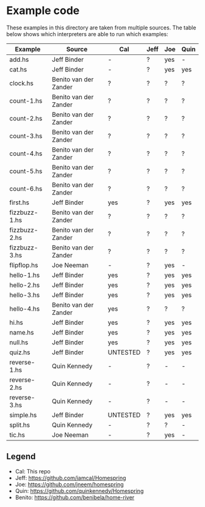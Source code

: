 # Example code

These examples in this directory are taken from multiple sources.
The table below shows which interpreters are able to run which examples:

| Example       | Source                | Cal | Jeff | Joe | Quin |
| ------------- | --------------------- | --- | ---- | --- | ---- |
| add.hs        | Jeff Binder           | -   | ?    | yes | -    |
| cat.hs        | Jeff Binder           | -   | ?    | yes | yes  |
| clock.hs      | Benito van der Zander | ?   | ?    | ?   | ?    |
| count-1.hs    | Benito van der Zander | ?   | ?    | ?   | ?    |
| count-2.hs    | Benito van der Zander | ?   | ?    | ?   | ?    |
| count-3.hs    | Benito van der Zander | ?   | ?    | ?   | ?    |
| count-4.hs    | Benito van der Zander | ?   | ?    | ?   | ?    |
| count-5.hs    | Benito van der Zander | ?   | ?    | ?   | ?    |
| count-6.hs    | Benito van der Zander | ?   | ?    | ?   | ?    |
| first.hs      | Jeff Binder           | yes | ?    | yes | yes  |
| fizzbuzz-1.hs | Benito van der Zander | ?   | ?    | ?   | ?    |
| fizzbuzz-2.hs | Benito van der Zander | ?   | ?    | ?   | ?    |
| fizzbuzz-3.hs | Benito van der Zander | ?   | ?    | ?   | ?    |
| flipflop.hs   | Joe Neeman            | -   | ?    | yes | -    |
| hello-1.hs    | Jeff Binder           | yes | ?    | yes | yes  |
| hello-2.hs    | Jeff Binder           | yes | ?    | yes | yes  |
| hello-3.hs    | Jeff Binder           | yes | ?    | yes | yes  |
| hello-4.hs    | Benito van der Zander | yes   | ?    | ?   | ?    |
| hi.hs         | Jeff Binder           | yes | ?    | yes | yes  |
| name.hs       | Jeff Binder           | yes | ?    | yes | yes  |
| null.hs       | Jeff Binder           | yes | ?    | yes | yes  |
| quiz.hs       | Jeff Binder           | UNTESTED | ?    | yes | yes  |
| reverse-1.hs  | Quin Kennedy          | -   | ?    | -   | -    |
| reverse-2.hs  | Quin Kennedy          | -   | ?    | -   | -    |
| reverse-3.hs  | Quin Kennedy          | -   | ?    | -   | -    |
| simple.hs     | Jeff Binder           | UNTESTED | ?    | yes | yes  |
| split.hs      | Quin Kennedy          | -   | ?    | ?   | -    |
| tic.hs        | Joe Neeman            | -   | ?    | yes | -    |


## Legend

* Cal: This repo
* Jeff: https://github.com/iamcal/Homespring
* Joe: https://github.com/jneem/homespring
* Quin: https://github.com/quinkennedy/Homespring
* Benito: https://github.com/benibela/home-river
